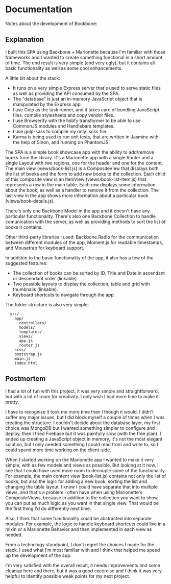 # Documentation

Notes about the development of Bookbone:

## Explanation

I built this SPA using Backbone + Marionette because I'm familiar with those frameworks and I wanted to create something functional in a short amount of time. The end result is very simple (and very ugly), but it contains all basic functionality as well as some cool enhancements.

A little bit about the stack:

- It runs on a very simple Express server that's used to serve static files as well as providing the API consumed by the SPA.
- The "database" is just an in-memory JavaScript object that is manipulated by the Express app.
- I use Gulp as the task runner, and it takes care of bundling JavaScript files, compile stylesheets and copy vendor files.
- I use Browserify with the hsbfy transformer to be able to use CommonJS modules and Handlebars templates.
- I use gulp-sass to compile my only .scss file.
- Karma is being used to run unit tests, that are written in Jasmine with the help of Sinon, and running on PhantomJS.

The SPA is a simple book showcase app with the ability to add/remove books from the library. It's a Marionette app with a single Router and a single Layout with two regions, one for the header and one for the content. The main view (views/book-list.js) is a CompositeView that displays both the list of books and the form to add new books to the collection. Each child of this composite view is an ItemView (views/book-list-item.js) that represents a row in the main table. Each row displays some information about the book, as well as a handler to remove it from the collection. The last view in the app shows more information about a particular book (views/book-details.js).

There's only one Backbone Model in the app and it doesn't have any particular functionality. There's also one Backbone Collection to handle comunication with the server, as well as providing methods to sort the list of books it contains.

Other third-party libraries I used: Backbone.Radio for the communication between different modules of the app, Moment.js for readable timestamps, and Mousetrap for keyboard support.

In addition to the basic functionality of the app, it also has a few of the suggested features:
- The collection of books can be sorted by ID, Title and Date in ascendant or descendant order (linkable).
- Two possible layouts to display the collection, table and grid with thumbnails (linkable).
- Keyboard shortcuts to navigate through the app.

The folder structure is also very simple:

```
  src/
    app/
      controllers/
      models/
      templates/
      views/
      app.js
      router.js
    scss/
    bootstrap.js
    main.js
    index.html
```

## Postmortem

I had a lot of fun with this project, it was very simple and straightforward, but with a lot of room for creativity. I only wish I had more time to make it pretty.

I have to recognize it took me more time than I though it would. I didn't suffer any major issues, but I did block myself a couple of times when I was creating the structure. I couldn't decide about the database layer, my first choice was MongoDB but I wanted something simpler to configure and deploy, then I tried Firebase but it was painfully slow (with the free plan). I ended up creating a JavaScript object in memory, it's not the most elegant solution, but I only needed something I could read from and write to, so I could spend more time working on the client-side.

When I started working on the Marionette app I wanted to make it very simple, with as few models and views as possible. But looking at it now, I see that I could have used more room to decouple some of the functionality. For example, the main content view (book-list.js) contains not only the list of books, but also the logic for adding a new book, sorting the list and changing the table layout. I know I could have separate that into multiple views, and that's a problem I often have when using Marionette's CompositeViews, because in addition to the collection you want to show, you can put as much logic as you want in that single view. That would be the first thing I'd do differently next time.

Also, I think that some functionality could be abstracted into separate modules. For example, the logic to handle keyboard shortcuts could live in a mixin or a Marionette Behavior and then implemented in each view as needed.

From a technology standpoint, I don't regret the choices I made for the stack. I used what I'm most familiar with and I think that helped me speed up the development of the app.

I'm very satisfied with the overall result, it needs improvements and some cleanup here and there, but it was a good excercise and I think it was very helpful to identify possible weak points for my next project.